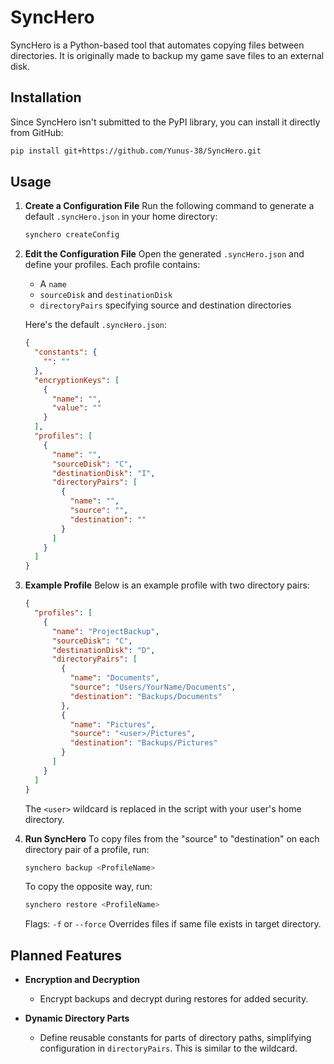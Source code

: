 # SyncHero

SyncHero is a Python-based tool that automates copying files between directories. It is originally made to backup my game save files to an external disk.

## Installation

Since SyncHero isn't submitted to the PyPI library, you can install it directly from GitHub:

```bash
pip install git+https://github.com/Yunus-38/SyncHero.git
```

## Usage

1. **Create a Configuration File**
   Run the following command to generate a default `.syncHero.json` in your home directory:
   ```bash
   synchero createConfig
   ```

2. **Edit the Configuration File**
   Open the generated `.syncHero.json` and define your profiles. Each profile contains:
   - A `name`
   - `sourceDisk` and `destinationDisk`
   - `directoryPairs` specifying source and destination directories

   Here's the default `.syncHero.json`:

   ```json
   {
     "constants": {
       "": ""
     },
     "encryptionKeys": [
       {
         "name": "",
         "value": ""
       }
     ],
     "profiles": [
       {
         "name": "",
         "sourceDisk": "C",
         "destinationDisk": "I",
         "directoryPairs": [
           {
             "name": "",
             "source": "",
             "destination": ""
           }
         ]
       }
     ]
   }
   ```

3. **Example Profile**
   Below is an example profile with two directory pairs:

   ```json
   {
     "profiles": [
       {
         "name": "ProjectBackup",
         "sourceDisk": "C",
         "destinationDisk": "D",
         "directoryPairs": [
           {
             "name": "Documents",
             "source": "Users/YourName/Documents",
             "destination": "Backups/Documents"
           },
           {
             "name": "Pictures",
             "source": "<user>/Pictures",
             "destination": "Backups/Pictures"
           }
         ]
       }
     ]
   }
   ```
   The `<user>` wildcard is replaced in the script with your user's home directory.

4. **Run SyncHero**
   To copy files from the "source" to "destination" on each directory pair of a profile, run:
   ```bash
   synchero backup <ProfileName>
   ```
   To copy the opposite way, run:
   ```bash
   synchero restore <ProfileName>
   ```

   Flags: 
   `-f` or `--force`
   Overrides files if same file exists in target directory.

## Planned Features

- **Encryption and Decryption**
  - Encrypt backups and decrypt during restores for added security.

- **Dynamic Directory Parts**
  - Define reusable constants for parts of directory paths, simplifying configuration in `directoryPairs`. This is similar to the <user> wildcard.
